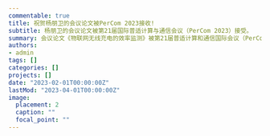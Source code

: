 ```yaml
---
commentable: true
title: 祝贺杨朋卫的会议论文被PerCom 2023接收!
subtitle: 杨朋卫的会议论文被第21届国际普适计算与通信会议（PerCom 2023）接受。
summary: 会议论文《物联网无线充电的效率监测》被第21届普适计算和通信国际会议（PerCom 2023）接受。
authors:
- admin
tags: []
categories: []
projects: []
date: "2023-02-01T00:00:00Z"
lastMod: "2023-04-01T00:00:00Z"
image:
  placement: 2
  caption: ""
  focal_point: ""
---
```

